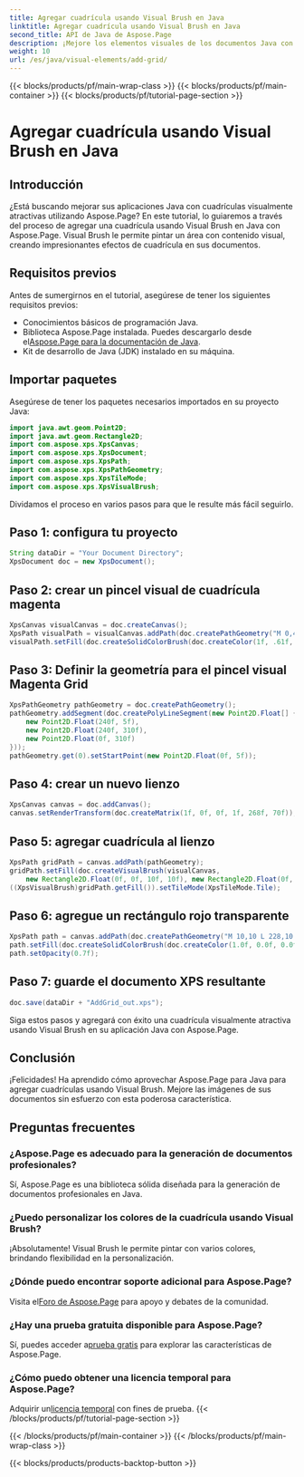 ```yaml
---
title: Agregar cuadrícula usando Visual Brush en Java
linktitle: Agregar cuadrícula usando Visual Brush en Java
second_title: API de Java de Aspose.Page
description: ¡Mejore los elementos visuales de los documentos Java con Aspose.Page! Aprenda a agregar cuadrículas usando Visual Brush paso a paso. Aumente el atractivo de su aplicación sin esfuerzo.
weight: 10
url: /es/java/visual-elements/add-grid/
---
```


{{< blocks/products/pf/main-wrap-class >}}
{{< blocks/products/pf/main-container >}}
{{< blocks/products/pf/tutorial-page-section >}}

# Agregar cuadrícula usando Visual Brush en Java

## Introducción
¿Está buscando mejorar sus aplicaciones Java con cuadrículas visualmente atractivas utilizando Aspose.Page? En este tutorial, lo guiaremos a través del proceso de agregar una cuadrícula usando Visual Brush en Java con Aspose.Page. Visual Brush le permite pintar un área con contenido visual, creando impresionantes efectos de cuadrícula en sus documentos.
## Requisitos previos
Antes de sumergirnos en el tutorial, asegúrese de tener los siguientes requisitos previos:
- Conocimientos básicos de programación Java.
-  Biblioteca Aspose.Page instalada. Puedes descargarlo desde el[Aspose.Page para la documentación de Java](https://reference.aspose.com/page/java/).
- Kit de desarrollo de Java (JDK) instalado en su máquina.
## Importar paquetes
Asegúrese de tener los paquetes necesarios importados en su proyecto Java:
```java
import java.awt.geom.Point2D;
import java.awt.geom.Rectangle2D;
import com.aspose.xps.XpsCanvas;
import com.aspose.xps.XpsDocument;
import com.aspose.xps.XpsPath;
import com.aspose.xps.XpsPathGeometry;
import com.aspose.xps.XpsTileMode;
import com.aspose.xps.XpsVisualBrush;
```
Dividamos el proceso en varios pasos para que le resulte más fácil seguirlo.
## Paso 1: configura tu proyecto
```java
String dataDir = "Your Document Directory";
XpsDocument doc = new XpsDocument();
```
## Paso 2: crear un pincel visual de cuadrícula magenta
```java
XpsCanvas visualCanvas = doc.createCanvas();
XpsPath visualPath = visualCanvas.addPath(doc.createPathGeometry("M 0,4 L 4,4 4,0 6,0 6,4 10,4 10,6 6,6 6,10 4,10 4,6 0,6 Z"));
visualPath.setFill(doc.createSolidColorBrush(doc.createColor(1f, .61f, 0.1f, 0.61f)));
```
## Paso 3: Definir la geometría para el pincel visual Magenta Grid
```java
XpsPathGeometry pathGeometry = doc.createPathGeometry();
pathGeometry.addSegment(doc.createPolyLineSegment(new Point2D.Float[] {
    new Point2D.Float(240f, 5f),
    new Point2D.Float(240f, 310f),
    new Point2D.Float(0f, 310f)
}));
pathGeometry.get(0).setStartPoint(new Point2D.Float(0f, 5f));
```
## Paso 4: crear un nuevo lienzo
```java
XpsCanvas canvas = doc.addCanvas();
canvas.setRenderTransform(doc.createMatrix(1f, 0f, 0f, 1f, 268f, 70f));
```
## Paso 5: agregar cuadrícula al lienzo
```java
XpsPath gridPath = canvas.addPath(pathGeometry);
gridPath.setFill(doc.createVisualBrush(visualCanvas,
    new Rectangle2D.Float(0f, 0f, 10f, 10f), new Rectangle2D.Float(0f, 0f, 10f, 10f)));
((XpsVisualBrush)gridPath.getFill()).setTileMode(XpsTileMode.Tile);
```
## Paso 6: agregue un rectángulo rojo transparente
```java
XpsPath path = canvas.addPath(doc.createPathGeometry("M 10,10 L 228,10 228,100 10,100"));
path.setFill(doc.createSolidColorBrush(doc.createColor(1.0f, 0.0f, 0.0f)));
path.setOpacity(0.7f);
```
## Paso 7: guarde el documento XPS resultante
```java
doc.save(dataDir + "AddGrid_out.xps");
```
Siga estos pasos y agregará con éxito una cuadrícula visualmente atractiva usando Visual Brush en su aplicación Java con Aspose.Page.
## Conclusión
¡Felicidades! Ha aprendido cómo aprovechar Aspose.Page para Java para agregar cuadrículas usando Visual Brush. Mejore las imágenes de sus documentos sin esfuerzo con esta poderosa característica.
## Preguntas frecuentes
### ¿Aspose.Page es adecuado para la generación de documentos profesionales?
Sí, Aspose.Page es una biblioteca sólida diseñada para la generación de documentos profesionales en Java.
### ¿Puedo personalizar los colores de la cuadrícula usando Visual Brush?
¡Absolutamente! Visual Brush le permite pintar con varios colores, brindando flexibilidad en la personalización.
### ¿Dónde puedo encontrar soporte adicional para Aspose.Page?
 Visita el[Foro de Aspose.Page](https://forum.aspose.com/c/page/39) para apoyo y debates de la comunidad.
### ¿Hay una prueba gratuita disponible para Aspose.Page?
 Sí, puedes acceder a[prueba gratis](https://releases.aspose.com/) para explorar las características de Aspose.Page.
### ¿Cómo puedo obtener una licencia temporal para Aspose.Page?
 Adquirir un[licencia temporal](https://purchase.aspose.com/temporary-license/) con fines de prueba.
{{< /blocks/products/pf/tutorial-page-section >}}

{{< /blocks/products/pf/main-container >}}
{{< /blocks/products/pf/main-wrap-class >}}

{{< blocks/products/products-backtop-button >}}
